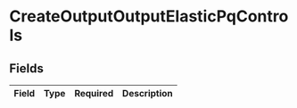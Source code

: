 # CreateOutputOutputElasticPqControls


## Fields

| Field       | Type        | Required    | Description |
| ----------- | ----------- | ----------- | ----------- |